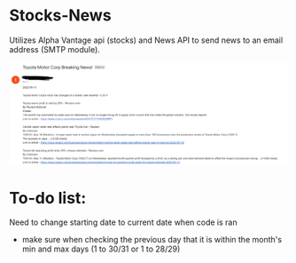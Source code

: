 # Stocks-News
Utilizes Alpha Vantage api (stocks) and News API to send news to an email address (SMTP module). 

![Screenshot](./images/output.png)

# To-do list:
Need to change starting date to current date when code is ran
  - make sure when checking the previous day that it is within the month's min and max days (1 to 30/31 or 1 to 28/29)
